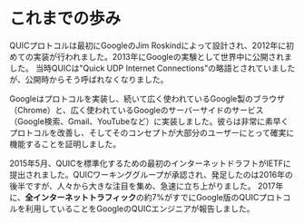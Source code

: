 # これまでの歩み

QUICプロトコルは最初にGoogleのJim Roskindによって設計され、2012年に初めての実装が行われました。2013年にGoogleの実験として世界中に公開されました。
当時QUICは"Quick UDP Internet Connections"の略語とされていましたが、公開時からそう呼ばれなくなりました。

Googleはプロトコルを実装し、続いて広く使われているGoogle製のブラウザ（Chrome）と、広く使われているGoogleのサーバーサイドのサービス（Google検索、Gmail、YouTubeなど）に実装しました。彼らは非常に素早くプロトコルを改善し、そしてそのコンセプトが大部分のユーザーにとって確実に機能することを証明しました。

2015年5月、QUICを標準化するための最初のインターネットドラフトがIETFに提出されました。QUICワーキンググループが承認され、発足したのは2016年の後半ですが、人々から大きな注目を集め、急速に立ち上がりました。
2017年に、**全インターネットトラフィック**の約7%がすでにGoogle版のQUICプロトコルを利用していることをGoogleのQUICエンジニアが報告しました。
